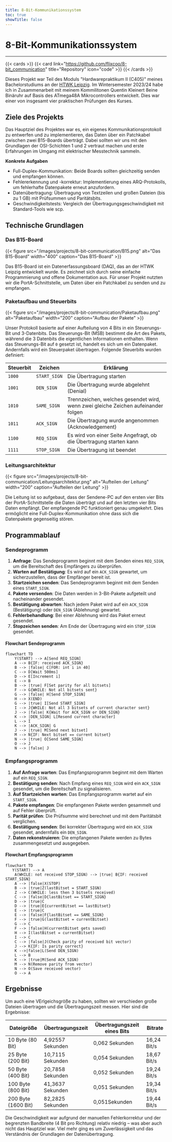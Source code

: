```yaml
---
title: 8-Bit-Kommunikationssystem
toc: true
showTitle: false
---
```


# 8-Bit-Kommunikationssystem

---

{{< cards >}}
{{< card link="https://github.com/flixcoo/8-bit_communication" title="Repository" icon="code" >}}
{{< /cards >}}

Dieses Projekt war Teil des Moduls "Hardwarepraktikum II (C405)" meines Bachelorstudiums an
der [HTWK Leipzig](https://htwk-leipzig.de). Im Wintersemester 2023/24 habe ich in Zusammenarbeit mit meinem
Kommilitonen Quentin Kleinert 8eine Binäruhr auf Basis des ATmega48A Mikrocontrollers entwickelt. Dies war einer von
insgesamt vier praktischen Prüfungen des Kurses.

## Ziele des Projekts

Das Hauptziel des Projektes war es, ein eigenes Kommunikationsprotokoll zu entwerfen und zu implementieren, das Daten
über ein Patchkabel zwischen zwei B15-Boards überträgt. Dabei sollten wir uns mit den Grundlagen der OSI-Schichten 1 und
2 vertraut machen und erste Erfahrungen im Umgang mit elektrischer Messtechnik sammeln.

**Konkrete Aufgaben**

- Full-Duplex-Kommunikation: Beide Boards sollten gleichzeitig senden und empfangen können.
- Fehlererkennung und -korrektur: Implementierung eines ARQ-Protokolls, um fehlerhafte Datenpakete erneut anzufordern.
- Datenübertragung: Übertragung von Textzeilen und großen Dateien (bis zu 1 GB) mit Prüfsummen und Paritätsbits.
- Geschwindigkeitstests: Vergleich der Übertragungsgeschwindigkeit mit Standard-Tools wie scp.

## Technische Grundlagen

### Das B15-Board

{{< figure
src="/images/projects/8-bit-communication/B15.png"
alt="Das B15-Board"
width="400"
caption="Das B15-Board" >}}

Das B15-Board ist ein Datenerfassungsboard (DAQ), das an der HTWK Leipzig entwickelt wurde. Es zeichnet sich durch seine
einfache Programmierung und offene Dokumentation aus. Für unser Projekt nutzten wir die PortA-Schnittstelle, um Daten
über ein Patchkabel zu senden und zu empfangen.

### Paketaufbau und Steuerbits

{{< figure
src="/images/projects/8-bit-communication/Paketaufbau.png"
alt="Paketaufbau"
width="200"
caption="Aufbau der Pakete" >}}

Unser Protokoll basierte auf einer Aufteilung von 4 Bits in ein Steuerungs-Bit und 3-Datenbits. Das Steuerungs-Bit (MSB)
bestimmt die Art des Pakets, während die 3 Datenbits die eigentlichen Informationen enthalten. Wenn das Steuerungs-Bit
auf `0` gesetzt ist, handelt es sich um ein Datenpaket. Andernfalls wird ein Steuerpaket übertragen. Folgende Steuerbits
wurden definiert:

| Steuerbit | Zeichen      | Erklärung                                                                         |
|-----------|--------------|-----------------------------------------------------------------------------------|
| `1000`    | `START_SIGN` | Die Übertragung starten                                                           |
| `1001`    | `DEN_SIGN`   | Die Übertragung wurde abgelehnt (Denial)                                          |
| `1010`    | `SAME_SIGN`  | Trennzeichen, welches gesendet wird, wenn zwei gleiche Zeichen aufeinander folgen |
| `1011`    | `ACK_SIGN`   | Die Übertragung wurde angenommen (Acknowledgement)                                |
| `1100`    | `REQ_SIGN`   | Es wird von einer Seite Angefragt, ob die Übertragung starten kann                |
| `1111`    | `STOP_SIGN`  | Die Übertragung ist beendet                                                       |

### Leitungsarchitektur

{{< figure
src="/images/projects/8-bit-communication/Leitungsarchitektur.png"
alt="Aufteilen der Leitung"
width="200"
caption="Aufteilen der Leitung" >}}

Die Leitung ist so aufgebaut, dass der Sendene-PC auf den ersten vier Bits der PortA-Schnittstelle die Daten
überträgt und auf den letzten vier Bits Daten empfängt. Der empfangende PC funktioniert genau umgekehrt. Dies ermöglicht
eine
Full-Duplex-Kommunikation ohne dass sich die Datenpakete gegenseitig stören.

## Programmablauf

### Sendeprogramm

1. **Anfrage**: Das Sendeprogramm beginnt mit dem Senden eines `REQ_SIGN`, um die Bereitschaft des Empfängers zu
   überprüfen.
2. **Warten auf Bestätigung**: Es wird auf ein `ACK_SIGN` gewartet, um sicherzustellen, dass der Empfänger bereit ist.
3. **Startzeichen senden**: Das Sendeprogramm beginnt mit dem Senden eines `START_SIGN`.
4. **Pakete versenden**: Die Daten werden in 3-Bit-Pakete aufgeteilt und nacheinander gesendet.
5. **Bestätigung abwarten**: Nach jedem Paket wird auf ein `ACK_SIGN` (Bestätigung) oder `DEN_SIGN` (Ablehnung)
   gewartet.
6. **Fehlerbehandlung**: Bei einer Ablehnung wird das Paket erneut gesendet.
7. **Stopzeichen senden**: Am Ende der Übertragung wird ein `STOP_SIGN` gesendet.

#### Flowchart Sendeprogramm

```mermaid
flowchart TD
    Y(START) --> A[Send REQ_SIGN]
    A --> B{IF: received ACK_SIGN}
    B --> |false| C[FOR: int i in 40]
    C --> D[Wait 500ms]
    D --> E[Increment i]
    E --> B
    B --> |true| F[Set parity for all bitsets]
    F --> G{WHILE: Not all bitsets sent}
    G --> |false| H[Send STOP_SIGN]
    H --> X(END)
    G --> |true| I[Send START_SIGN]
    I --> J{WHILE: Not all 3 bitsets of current character sent}
    J --> |false| K{Wait for ACK_SIGN or DEN_SIGN}
    K --> |DEN_SIGN| L[Resend current character]
    L --> I
    K --> |ACK_SIGN| G
    J --> |true| M[Send next bitset]
    M --> N{IF: Next bitset == current bitset}
    N --> |true| O[Send SAME_SIGN]
    O --> J
    N --> |false| J
```

### Empfangsprogramm

1. **Auf Anfrage warten**: Das Empfangsprogramm beginnt mit dem Warten auf ein `REQ_SIGN`.
2. **Bestätigung senden**: Nach Empfang eines `REQ_SIGN` wird ein `ACK_SIGN` gesendet, um die Bereitschaft zu
   signalisieren.
3. **Auf Startzeichen warten**: Das Empfangsprogramm wartet auf ein `START_SIGN`.
4. **Pakete empfangen**: Die empfangenen Pakete werden gesammelt und auf Fehler überprüft.
5. **Parität prüfen**: Die Prüfsumme wird berechnet und mit dem Paritätsbit verglichen.
6. **Bestätigung senden**: Bei korrekter Übertragung wird ein `ACK_SIGN` gesendet, andernfalls ein `DEN_SIGN`.
7. **Daten rekonstruieren**: Die empfangenen Pakete werden zu Bytes zusammengesetzt und ausgegeben.

#### Flowchart Empfangsprogramm

```mermaid
flowchart TD
   Y(START) --> A
    A(WHILE: not received STOP_SIGN) --> |true| B{IF: received START_SIGN}
    A --> |false|X(STOP)
    B --> |true|Z(lastBitset = START_SIGN)
    Z --> C(WHILE: less then 3 bitsets received)
    C --> |false|D{lastBitset == START_SIGN}
    D --> |true|C
    D --> |true|E{currentBitset == lastBitset}
    E --> |true|C
    E --> |false|F{lastBitset == SAME_SIGN}
    F --> |true|G(lastBitset = currentBitset)
    G --> C
    F --> |false|H(currentBitset gets saved)
    H --> I(lastBitset = currentBitset)
    I --> C
    C --> |false|J(Check parity of received bit vector)
    J --> K{IF: Is parity correct}
    K -->|false|L(Send DEN_SIGN)
    L --> B
    K --> |true|M(Send ACK_SIGN)
    M --> N(Remove parity from vector)
    N --> O(Save received vector)
    O --> A
```

## Ergebnisse

Um auch eine VErlgeichsgröße zu haben, sollten wir verschieden große Dateien übertragen und die Übertragungszeit messen.
Hier sind die Ergebnisse:

| Dateigröße          | Übertragungszeit | Übertragungszeit eines Bits | Bitrate     |
|---------------------|------------------|-----------------------------|-------------|
| 10 Byte (80 Bit)    | 4,92557 Sekunden | 0,062 Sekunden              | 16,24 Bit/s |
| 25 Byte (200 Bit)   | 10,7115 Sekunden | 0,054 Sekunden              | 18,67 Bit/s |
| 50 Byte (400 Bit)   | 20,7858 Sekunden | 0,052 Sekunden              | 19,24 Bit/s |
| 100 Byte (800 Bit)  | 41,3637 Sekunden | 0,051 Sekunden              | 19,34 Bit/s |
| 200 Byte (1600 Bit) | 82,2825 Sekunden | 0,051Sekunden               | 19,44 Bit/s |

Die Geschwindigkeit war aufgrund der manuellen Fehlerkorrektur und der begrenzten Bandbreite (4 Bit pro Richtung)
relativ niedrig – was aber auch nicht das Hauptziel war. Viel mehr ging es um Zuverlässigkeit und das Verständnis der
Grundlagen der Datenübertragung.